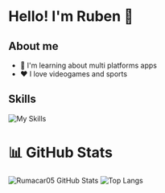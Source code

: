 # Hello! I'm Ruben 👋
## About me
- 💭 I'm learning about multi platforms apps
- ❤️ I love videogames and sports

## Skills
![My Skills](https://skillicons.dev/icons?i=java,cs,mysql,git,github,html)

# 📊 GitHub Stats
![Rumacar05 GitHub Stats](https://github-readme-stats.vercel.app/api?username=rumacar05&show_icons=true)
![Top Langs](https://github-readme-stats.vercel.app/api/top-langs/?username=rumacar05&layout=compact)
